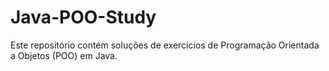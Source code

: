 # Java-POO-Study
Este repositório contém soluções de exercícios de Programação Orientada a Objetos (POO) em Java.
